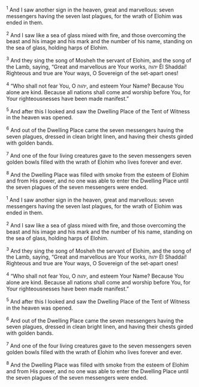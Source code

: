 <sup>1</sup> And I saw another sign in the heaven, great and marvellous: seven messengers having the seven last plagues, for the wrath of Elohim was ended in them.

<sup>2</sup> And I saw like a sea of glass mixed with fire, and those overcoming the beast and his image and his mark and the number of his name, standing on the sea of glass, holding harps of Elohim.

<sup>3</sup> And they sing the song of Mosheh the servant of Elohim, and the song of the Lamb, saying, “Great and marvellous are Your works, יהוה Ĕl Shaddai! Righteous and true are Your ways, O Sovereign of the set-apart ones!

<sup>4</sup> “Who shall not fear You, O יהוה, and esteem Your Name? Because You alone are kind. Because all nations shall come and worship before You, for Your righteousnesses have been made manifest.”

<sup>5</sup> And after this I looked and saw the Dwelling Place of the Tent of Witness in the heaven was opened.

<sup>6</sup> And out of the Dwelling Place came the seven messengers having the seven plagues, dressed in clean bright linen, and having their chests girded with golden bands.

<sup>7</sup> And one of the four living creatures gave to the seven messengers seven golden bowls filled with the wrath of Elohim who lives forever and ever.

<sup>8</sup> And the Dwelling Place was filled with smoke from the esteem of Elohim and from His power, and no one was able to enter the Dwelling Place until the seven plagues of the seven messengers were ended.

<sup>1</sup> And I saw another sign in the heaven, great and marvellous: seven messengers having the seven last plagues, for the wrath of Elohim was ended in them.

<sup>2</sup> And I saw like a sea of glass mixed with fire, and those overcoming the beast and his image and his mark and the number of his name, standing on the sea of glass, holding harps of Elohim.

<sup>3</sup> And they sing the song of Mosheh the servant of Elohim, and the song of the Lamb, saying, “Great and marvellous are Your works, יהוה Ĕl Shaddai! Righteous and true are Your ways, O Sovereign of the set-apart ones!

<sup>4</sup> “Who shall not fear You, O יהוה, and esteem Your Name? Because You alone are kind. Because all nations shall come and worship before You, for Your righteousnesses have been made manifest.”

<sup>5</sup> And after this I looked and saw the Dwelling Place of the Tent of Witness in the heaven was opened.

<sup>6</sup> And out of the Dwelling Place came the seven messengers having the seven plagues, dressed in clean bright linen, and having their chests girded with golden bands.

<sup>7</sup> And one of the four living creatures gave to the seven messengers seven golden bowls filled with the wrath of Elohim who lives forever and ever.

<sup>8</sup> And the Dwelling Place was filled with smoke from the esteem of Elohim and from His power, and no one was able to enter the Dwelling Place until the seven plagues of the seven messengers were ended.


